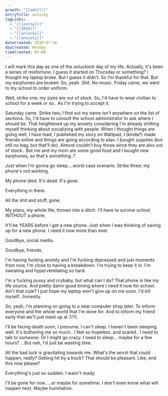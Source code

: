 ```yaml
---
growth: "[[adult]]"
entryTitle: unlucky
tagLinks:
  - "[[journal]]"
  - "[[2018]]"
  - "[[unlucky]]"
  - "[[anxiety]]"
dateCreated: 2018-07-16
dayCreated: Monday
timeCreated: 05:08
---
```

I will mark this day as one of the unluckiest day of my life. Actually, it's been a series of misfortune. I guess it started on Thursday or something? I thought my laptop broke. But I guess it didn't. So I'm thankful for that. But my earphones are broken. So, yeah. Shit. No music. Friday came, we went to my school to order uniform.

Well, strike one; my sizes are out of stock. So, I'd have to wear civilian to school for a week or so.. As I'm trying to accept it.

Saturday came. Strike two; I find out my name isn't anywhere on the list of sections. So, I'd have to consult the school administrator to ask where I should be. That heightened up my anxiety considering I'm already shitting myself thinking about socializing with people. When I thought things are going well, I have load, I published my story on Wattpad, I (kinda?) made friends online and things are going according to plan. I bought supplies (but still no bag, but that'll do). Almost couldn't buy those since they are also out of stock.. But me and my mom ate some good food and I bought new earphones, so that's something..?

Just when I'm gonna go sleep....worst case scenario. Strike three; my phone's not working.

My phone died. It's dead. It's gone.

Everything in there.

All the shit and stuff, gone.

My plans, my whole life; thrown into a ditch. I'll have to survive school WITHOUT a phone.

It'll be YEARS before I get a new phone. Just when I was thinking of saving up for a new phone. I need it now more than ever.

Goodbye, social media.

Goodbye, friends.

I'm having fucking anxiety and I'm fucking depressed and just moments from now, I'm close to having a breakdown. I'm trying to keep it in. I'm sweating and hyperventilating so hard.

I'm a fucking pussy and crybaby, but what can I do? That phone is like my life source. And pretty damn good timing where I need it now for school. Ain't that cute? I just hope my laptop won't give up on me soon. I'd kill myself...honestly.

So, yeah, I'm planning on going to a near computer shop later. To inform everyone and the whole world that I'm done for. And to inform my friend early that we'll just meet up at 7/11.

I'll be facing death soon, I presume. I can't sleep. I haven't been sleeping well. It's bothering me so much.. I feel so hopeless..and scared.. I need to talk to someone. Or I might go crazy. I need to sleep... maybe for a few hours? ...But nah, I'd just be wasting time.

All the bad luck is gravitating towards me. What's the worst that could happen, really? Getting hit by a truck? That should be pleasant. Like, end this now please?

Everything's just so sudden. I wasn't ready.

I'll be gone for now.....or maybe for sometime. I don't even know what will happen next. Maybe humiliation.
